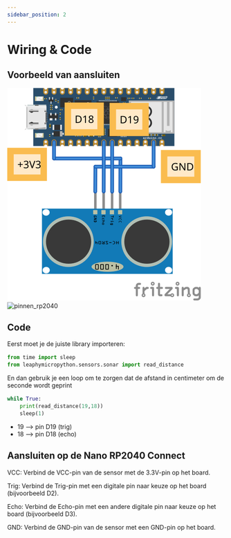 ```yaml
---
sidebar_position: 2
---
```


# Wiring & Code

## Voorbeeld van aansluiten

![rcwl-1601](nano_rp2040_hcsr04_bb.svg)
![pinnen_rp2040](/img/pinout_nano_rp2040_connect.png)

## Code

Eerst moet je de juiste library importeren:

```py
from time import sleep
from leaphymicropython.sensors.sonar import read_distance
```
En dan gebruik je een loop om te zorgen dat de afstand in centimeter om de seconde
wordt geprint

```py
while True:
    print(read_distance(19,18))
    sleep(1)
```
- 19 --> pin D19 (trig)
- 18 --> pin D18 (echo)

## Aansluiten op de Nano RP2040 Connect

VCC: Verbind de VCC-pin van de sensor met de 3.3V-pin op het board.

Trig: Verbind de Trig-pin met een digitale pin naar keuze op het board (bijvoorbeeld D2).

Echo: Verbind de Echo-pin met een andere digitale pin naar keuze op het board (bijvoorbeeld D3).

GND: Verbind de GND-pin van de sensor met een GND-pin op het board.